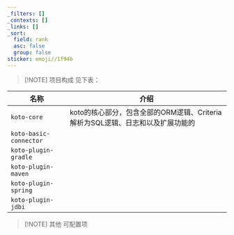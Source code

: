 ```yaml
---
_filters: []
_contexts: []
_links: []
_sort:
  field: rank
  asc: false
  group: false
sticker: emoji//1f94b
---
```


> [!NOTE] 项目构成
> 见下表：

| 名称                     | 介绍                                               |
| ---------------------- | ------------------------------------------------ |
| `koto-core`<br>        | koto的核心部分，包含全部的ORM逻辑、Criteria解析为SQL逻辑、日志和以及扩展功能的 |
| `koto-basic-connector` |                                                  |
| `koto-plugin-gradle`   |                                                  |
| `koto-plugin-maven`    |                                                  |
| `koto-plugin-spring`   |                                                  |
| `koto-plugin-jdbi`     |                                                  |



> [!NOTE] 其他
> 可配置项
